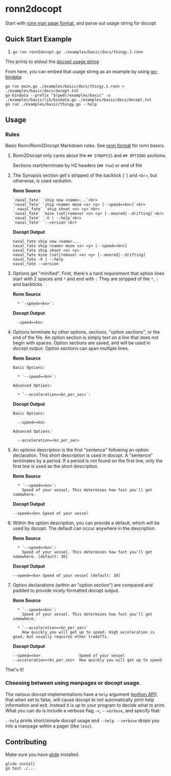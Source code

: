 # ronn2docopt
Start with [ronn man page format](https://github.com/rtomayko/ronn), and parse out usage string for docopt

## Quick Start Example

1. `go run ronn2docopt.go ./examples/basic/docs/thingy.1.ronn`

This prints to stdout the [docopt usage string](http://docopt.org/)

From here, you can embed that usage string as an example by using [go-bindata](https://github.com/shuLhan/go-bindata):

```
go run main.go ./examples/basic/docs/thingy.1.ronn > ./examples/basic/docs/docopt.txt
go-bindata --prefix "$(pwd)/examples/basic" -o ./examples/basic/lib/bindata.go ./examples/basic/docs/docopt.txt
go run ./examples/basic/thingy.go --help
```

## Usage

### Rules

Basic Ronn/Ronn2Docopt Markdown rules. See [ronn format](https://rtomayko.github.io/ronn/ronn-format.7https://rtomayko.github.io/ronn/ronn-format.7) for ronn basics.

1. Ronn2Docopt only cares about the `## SYNOPSIS` and `## OPTIONS` sections:

   Sections start/terminate by H2 headers (`## Foo`) or end of file
   
2. The Synopsis section get's stripped of the backtick (`` ` ``) and `<br>`, but otherwise, is used verbatim.

     **Ronn Source**
     ```
     `naval_fate` `ship new <name>...`<br>
     `naval_fate` `ship <name> move <x> <y> [--speed=<kn>]`<br>
     ` naval_fate` `ship shoot <x> <y>`<br>
     `naval_fate` `mine (set|remove) <x> <y> [--moored|--drifting]`<br>
     `naval_fate` `-h | --help`<br>
     `naval_fate` `--version`<br>
     ```
    
     **Docopt Output**

     ```
     naval_fate ship new <name>...
     naval_fate ship <name> move <x> <y> [--speed=<kn>]
     naval_fate ship shoot <x> <y>
     naval_fate mine (set|remove) <x> <y> [--moored|--drifting]
     naval_fate -h | --help
     naval_fate --version
     ```

3. Options get "minified". First, there's a hard requirement that option lines start with 2 spaces and `*` and end with `:`
   They are stripped of the `*`, `:` and backticks `` ` ``.

    **Ronn Source**
    ```
      * `-speed=<kn>`:
    ```

    **Docopt Output**
    ```
      -speed=<kn>
    ```

4. Options terminate by other options, sections, "option sections", or the end of the file.
   An option section is simply text on a line that does not begin with spaces.
   Option sections are saved, and will be used in docopt output. Option sections can span multiple lines.

     **Ronn Source**
     ```
     Basic Options:

       * `--speed=<kn>`:

     Advanced Options:

       * `--acceleration=<kn_per_sec>`:
     ```

     **Docopt Output**
     ```
     Basic Options:

       --speed=<kn>

     Advanced Options:

       --acceleration=<kn_per_sec>
     ```

5. An options description is the first "sentence" following an option declaration. This short description is used in docopt. A "sentence" terminates by a period. If a period is not found on the first line, only the first line is used as the short description.

     **Ronn Source**
     ```
       * `--speed=<kn>`:
         Speed of your vessel. This determines how fast you'll get somewhere.
     ```

     **Docopt Output**

     ```
     --speed=<kn> Speed of your vessel
     ```

6. Within the option description, you can provide a default, which will be used by docopt. The default can occur anywhere in the description.

     **Ronn Source**
     ```
       * `--speed=<kn>`:
         Speed of your vessel. This determines how fast you'll get somewhere. [default: 30]
     ```

     **Docopt Output**

     ```
     --speed=<kn> Speed of your vessel [default: 30]
     ```

7. Option declarations (within an "option section") are compared and padded to provide nicely formatted docopt output.

     **Ronn Source**

     ```
       * `--speed=<kn>`:
         Speed of your vessel. This determines how fast you'll get somewhere.

       * `--acceleration=<kn_per_sec>`
         How quickly you will get up to speed. High acceleration is good, but usually requires other tradoffs.
     ```

     **Docopt Output**

     ```
     --speed=<kn>                 Speed of your vessel
     --acceleration=<kn_per_sec>  How quickly you will get up to speed.
     ```

That's It!

### Choosing between using manpages or docopt usage.

The various docopt implementations have a `help` argument ([python API](https://github.com/docopt/docopt#api)), that when set to false, will cause docopt to not automatically print help information and exit.
Instead it is up to your program to decide what to print. What you can do is include a verbose flag `-v`, `--verbose`, and specify that:

`--help` prints short/simple docopt usage and
`--help --verbose` drops you into a manpage within a pager (like `less`).

## Contributing

Make sure you have [glide](https://github.com/Masterminds/glide) installed.

```
glide install
go test ./...
```
